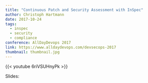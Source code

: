 ```yaml
---
title: "Continuous Patch and Security Assessment with InSpec"
author: Christoph Hartmann
date: 2017-10-24
tags:
  - inspec
  - security
  - compliance
conference: AllDayDevops 2017
link: https://www.alldaydevops.com/devsecops-2017
thumbnail: thumbnail.jpg
---
```


{{< youtube 6riVSUHnyPk >}}

Slides:

<script async class="speakerdeck-embed" data-id="0600f2d06b224218a1e75eb2ee8fd451" data-ratio="1.77777777777778" src="//speakerdeck.com/assets/embed.js"></script>



